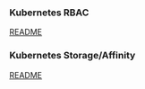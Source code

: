 ### Kubernetes RBAC
[README](kubernetes-rbac/)

### Kubernetes Storage/Affinity
[README](kubernetes-storage/)
